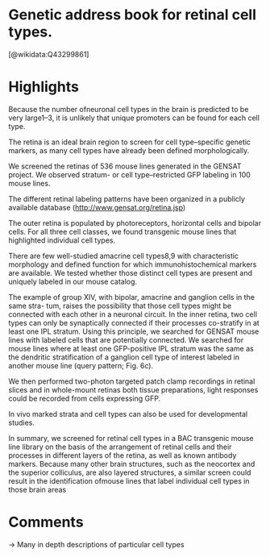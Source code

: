 
Genetic address book for retinal cell types.
============================================
  
  [@wikidata:Q43299861]  

# Highlights
Because the number ofneuronal cell types in the brain is predicted to be very large1–3, it is unlikely that unique promoters can be found for each cell type.

The retina is an ideal brain region to screen for cell type–specific genetic markers, as many cell types have already been defined morphologically.

We screened the retinas of 536 mouse lines generated in the GENSAT project. We observed stratum- or cell type–restricted GFP labeling in 100 mouse lines. 

The different retinal labeling patterns have been organized in a publicly available database (http://www.gensat.org/retina.jsp)

The outer retina is populated by photoreceptors, horizontal cells and bipolar cells. For all three cell classes, we found transgenic mouse lines that highlighted individual cell types.

There are few well-studied amacrine cell types8,9 with characteristic morphology and defined function for which immunohistochemical markers are available. We tested whether those distinct cell types are present and uniquely labeled in our mouse catalog.

The example of group XIV, with bipolar,
amacrine and ganglion cells in the same stra- tum, raises the possibility that those cell types might be connected with each other in a neuronal circuit. In the inner retina, two cell types can only be synaptically connected if their processes co-stratify in at least one IPL
stratum. Using this principle, we searched for GENSAT mouse lines with labeled cells that are potentially connected. We searched for mouse lines where at least one GFP-positive IPL stratum was the same as the dendritic stratification of a ganglion cell type of interest labeled in another mouse line (query pattern; Fig. 6c).

We then performed two-photon targeted patch clamp recordings in
retinal slices and in whole-mount retinas both tissue preparations, light responses could be recorded from cells expressing GFP.

In vivo marked strata and cell types can also be used for developmental studies. 

In summary, we screened for retinal cell types in a BAC transgenic
mouse line library on the basis of the arrangement of retinal cells and their processes in different layers of the retina, as well as known antibody markers. Because many other brain structures, such as the neocortex and the superior colliculus, are also layered structures, a similar screen could result in the identification ofmouse lines that label individual cell types in those brain areas
# Comments

-> Many in depth descriptions of particular cell types